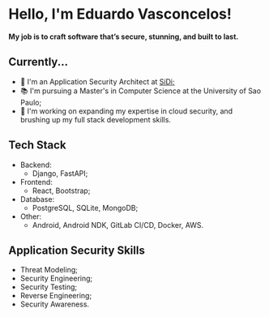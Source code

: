 # Hello, I'm Eduardo Vasconcelos!

**My job is to craft software that’s secure, stunning, and built to last.**

## Currently... 

- :closed_lock_with_key: I'm an Application Security Architect at <a href="https://www.sidi.org.br/en/" target="_blank">SiDi;</a>
- :books: I'm pursuing a Master's in Computer Science at the University of Sao Paulo;
- :seedling: I'm working on expanding my expertise in cloud security, and brushing up my full stack development skills.

## Tech Stack 

- Backend:
    - Django, FastAPI;
- Frontend:
    - React, Bootstrap;
- Database:
    - PostgreSQL, SQLite, MongoDB;
- Other:
    - Android, Android NDK, GitLab CI/CD, Docker, AWS.

## Application Security Skills

- Threat Modeling;
- Security Engineering;
- Security Testing;
- Reverse Engineering;
- Security Awareness.

